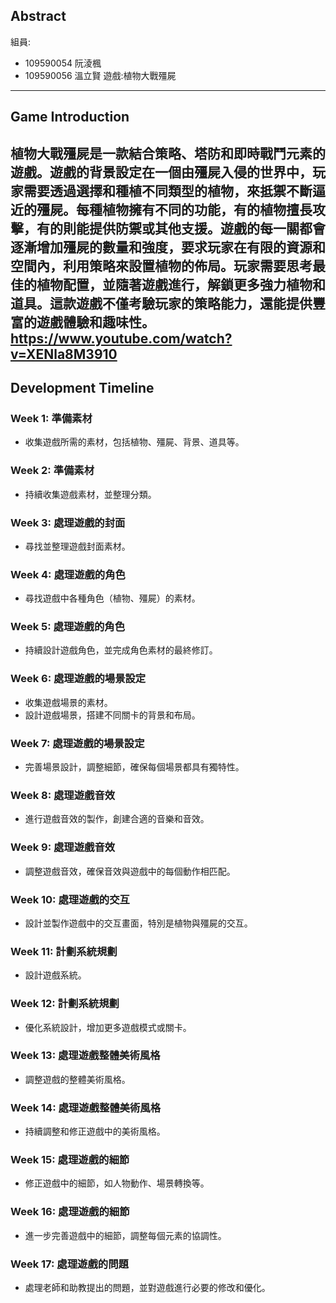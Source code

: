 ## Abstract
組員:
- 109590054 阮淩楓
- 109590056 溫立賢
遊戲:植物大戰殭屍

---

## Game Introduction

植物大戰殭屍是一款結合策略、塔防和即時戰鬥元素的遊戲。遊戲的背景設定在一個由殭屍入侵的世界中，玩家需要透過選擇和種植不同類型的植物，來抵禦不斷逼近的殭屍。每種植物擁有不同的功能，有的植物擅長攻擊，有的則能提供防禦或其他支援。遊戲的每一關都會逐漸增加殭屍的數量和強度，要求玩家在有限的資源和空間內，利用策略來設置植物的佈局。玩家需要思考最佳的植物配置，並隨著遊戲進行，解鎖更多強力植物和道具。這款遊戲不僅考驗玩家的策略能力，還能提供豐富的遊戲體驗和趣味性。
https://www.youtube.com/watch?v=XENla8M3910
---

## Development Timeline

### Week 1: 準備素材
- 收集遊戲所需的素材，包括植物、殭屍、背景、道具等。

### Week 2: 準備素材
- 持續收集遊戲素材，並整理分類。

### Week 3: 處理遊戲的封面
- 尋找並整理遊戲封面素材。

### Week 4: 處理遊戲的角色
- 尋找遊戲中各種角色（植物、殭屍）的素材。

### Week 5: 處理遊戲的角色
- 持續設計遊戲角色，並完成角色素材的最終修訂。

### Week 6: 處理遊戲的場景設定
- 收集遊戲場景的素材。
- 設計遊戲場景，搭建不同關卡的背景和布局。

### Week 7: 處理遊戲的場景設定
- 完善場景設計，調整細節，確保每個場景都具有獨特性。

### Week 8: 處理遊戲音效
- 進行遊戲音效的製作，創建合適的音樂和音效。

### Week 9: 處理遊戲音效
- 調整遊戲音效，確保音效與遊戲中的每個動作相匹配。

### Week 10: 處理遊戲的交互
- 設計並製作遊戲中的交互畫面，特別是植物與殭屍的交互。

### Week 11: 計劃系統規劃
- 設計遊戲系統。

### Week 12: 計劃系統規劃
- 優化系統設計，增加更多遊戲模式或關卡。

### Week 13: 處理遊戲整體美術風格
- 調整遊戲的整體美術風格。

### Week 14: 處理遊戲整體美術風格
- 持續調整和修正遊戲中的美術風格。

### Week 15: 處理遊戲的細節
- 修正遊戲中的細節，如人物動作、場景轉換等。

### Week 16: 處理遊戲的細節
- 進一步完善遊戲中的細節，調整每個元素的協調性。

### Week 17: 處理遊戲的問題
- 處理老師和助教提出的問題，並對遊戲進行必要的修改和優化。

```